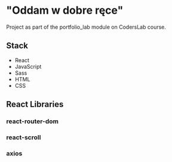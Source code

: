 # "Oddam w dobre ręce"

Project as part of the portfolio_lab module on CodersLab course.

## Stack

- React
- JavaScript
- Sass
- HTML
- CSS

## React Libraries

### react-router-dom
### react-scroll
### axios
